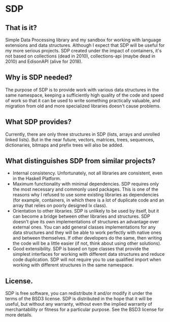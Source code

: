 # SDP

That is it?
--------------------------------------------------------------------------------
Simple Data Processing library and my sandbox for working with language
extensions and data structures. Although I expect that SDP will be useful for my
more serious projects. SDP created under the impact of containers, it's not
based on collections (dead in 2010), collections-api (maybe dead in 2010) and
EdisonAPI (alive for 2018).

Why is SDP needed?
--------------------------------------------------------------------------------
The purpose of SDP is to provide work with various data structures in the same
namespace, keeping a sufficiently high quality of the code and speed of work so
that it can be used to write something practically valuable, and migration from
old and more specialized libraries doesn't cause problems.

What SDP provides?
--------------------------------------------------------------------------------
Currently, there are only three structures in SDP (lists, arrays and unrolled
linked lists). But in the near future, vectors, matrices, trees, sequences,
dictionaries, bitmaps and prefix trees will also be added.

What distinguishes SDP from similar projects?
--------------------------------------------------------------------------------
* Internal consistency. Unfortunately, not all libraries are consistent, even in
the Haskell Platform.
* Maximum functionality with minimal dependencies. SDP requires only the most
necessary and commonly used packages. This is one of the reasons why I refused
to use some existing libraries as dependencies (for example, containers, in
which there is a lot of duplicate code and an array that relies on poorly
designed Ix class).
* Orientation to other libraries. SDP is unlikely to be used by itself, but it
can become a bridge between other libraries and structures. SDP doesn't give its
own implementations of structures an advantage over external ones.
You can add general classes implementations for any data structures and they
will be able to work perfectly with native ones and between themselves. If other
developers do the same, then writing the code will be a little easier (if not,
think about using other solutions).
* Good extensibility. SDP is based on type classes that provide the simplest
interfaces for working with different data structures and reduce code
duplication. SDP will not require you to use qualified import when working with
different structures in the same namespace.

License.
--------------------------------------------------------------------------------
SDP is free software, you can redistribute it and/or modify it under the
terms of the BSD3 license.
SDP is distributed in the hope that it will be useful, but without any
warranty, without even the implied warranty of merchantability or fitness for
a particular purpose. See the BSD3 license for more details.

